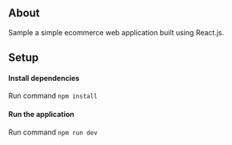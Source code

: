 ## About
Sample a simple ecommerce web application built using React.js.

## Setup

#### Install dependencies
Run command `npm install`

#### Run the application
Run command `npm run dev`
